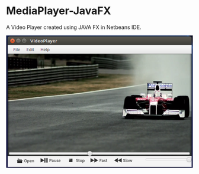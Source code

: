 # MediaPlayer-JavaFX

A Video Player created using JAVA FX in Netbeans IDE.

![Alt text](https://github.com/MrunalSawant/MediaPlayer-JavaFX/blob/master/MediaPlayerScreenShot.png?raw=true "Optional Title")
